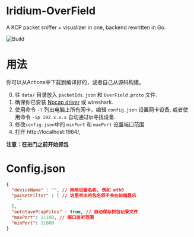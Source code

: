 # Iridium-OverField

A KCP packet sniffer + visualizer in one, backend rewritten in Go.

![Build](https://github.com/Akka0/Iridium-NG/actions/workflows/build.yml/badge.svg)

# 用法

你可以从Actions中下载到编译好的，或者自己从源码构建。

0. 往 `data/` 目录放入 `packetIds.json` 和 `OverField.proto` 文件.
1. 确保你已安装 [Npcap driver](https://npcap.com/#download) 或 wireshark.
2. 使用命令 `-l` 列出电脑上所有网卡，编辑 `config.json` 设置网卡设备, 或者使用命令 `-ip 192.x.x.x` 自动通过ip寻找设备.
3. 修改`config.json`中的 `minPort` 和 `maxPort` 设置端口范围
4. 打开 http://localhost:1984/, 

**注意：在进门之前开始抓包**

# Config.json

```json
{
  "deviceName" : "", // 网络设备名称, 例如 eth0
  "packetFilter" : [ // 这里列出的包名将不会在前端显示
    ""
  ],
  "autoSavePcapFiles" : true, // 自动保存抓包记录文件
  "maxPort": 11100, // 端口监听范围
  "minPort": 11000
}
```
